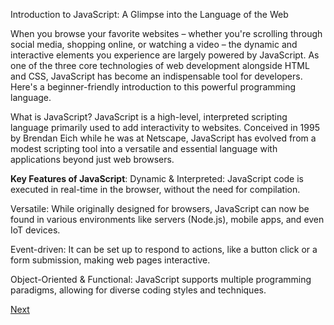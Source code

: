 Introduction to JavaScript: A Glimpse into the Language of the Web

When you browse your favorite websites – whether you're scrolling through social media, shopping online, or watching a video – the dynamic and interactive elements you experience are largely 
powered by JavaScript. As one of the three core technologies of web development alongside HTML and CSS, JavaScript has become an indispensable tool for developers. 
Here's a beginner-friendly introduction to this powerful programming language.

What is JavaScript?
JavaScript is a high-level, interpreted scripting language primarily used to add interactivity to websites. Conceived in 1995 by Brendan Eich while he was at Netscape, 
JavaScript has evolved from a modest scripting tool into a versatile and essential language with applications beyond just web browsers.

**Key Features of JavaScript**:
Dynamic & Interpreted: JavaScript code is executed in real-time in the browser, without the need for compilation.

Versatile: While originally designed for browsers, JavaScript can now be found in various environments like servers (Node.js), mobile apps, and even IoT devices.

Event-driven: It can be set up to respond to actions, like a button click or a form submission, making web pages interactive.

Object-Oriented & Functional: JavaScript supports multiple programming paradigms, allowing for diverse coding styles and techniques.

[Next](02_Basics_of_JavaScript/README.md)
